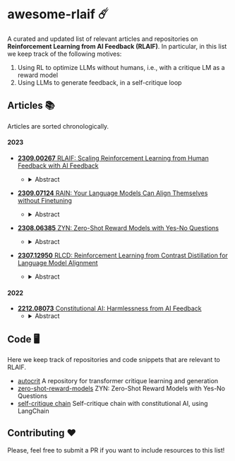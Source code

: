 # awesome-rlaif ☄️

A curated and updated list of relevant articles and repositories on **Reinforcement Learning from AI Feedback (RLAIF)**. In particular, in this list we keep track of the following motives:

1. Using RL to optimize LLMs without humans, i.e., with a critique LM as a reward model
2. Using LLMs to generate feedback, in a self-critique loop

## Articles 📚

Articles are sorted chronologically.

#### 2023
- [**2309.00267** RLAIF: Scaling Reinforcement Learning from Human Feedback with AI Feedback](https://arxiv.org/abs/2309.00267)
  - <details> <summary>Abstract</summary> Reinforcement learning from human feedback (RLHF) is effective at aligning large language models (LLMs) to human preferences, but gathering high quality human preference labels is a key bottleneck. We conduct a head-to-head comparison of RLHF vs. RL from AI Feedback (RLAIF) - a technique where preferences are labeled by an off-the-shelf LLM in lieu of humans, and we find that they result in similar improvements. On the task of summarization, human evaluators prefer generations from both RLAIF and RLHF over a baseline supervised fine-tuned model in ~70% of cases. Furthermore, when asked to rate RLAIF vs. RLHF summaries, humans prefer both at equal rates. These results suggest that RLAIF can yield human-level performance, offering a potential solution to the scalability limitations of RLHF. </details>

- [**2309.07124** RAIN: Your Language Models Can Align Themselves without Finetuning](https://arxiv.org/abs/2309.07124)
   - <details> <summary>Abstract</summary> Large language models (LLMs) often demonstrate inconsistencies with human preferences. Previous research gathered human preference data and then aligned the pre-trained models using reinforcement learning or instruction tuning, the so-called finetuning step. In contrast, aligning frozen LLMs without any extra data is more appealing. This work explores the potential of the latter setting. We discover that by integrating self-evaluation and rewind mechanisms, unaligned LLMs can directly produce responses consistent with human preferences via self-boosting. We introduce a novel inference method, Rewindable Auto-regressive INference (RAIN), that allows pre-trained LLMs to evaluate their own generation and use the evaluation results to guide backward rewind and forward generation for AI safety. Notably, RAIN operates without the need of extra data for model alignment and abstains from any training, gradient computation, or parameter updates; during the self-evaluation phase, the model receives guidance on which human preference to align with through a fixed-template prompt, eliminating the need to modify the initial prompt. Experimental results evaluated by GPT-4 and humans demonstrate the effectiveness of RAIN: on the HH dataset, RAIN improves the harmlessness rate of LLaMA 30B over vanilla inference from 82% to 97%, while maintaining the helpfulness rate. Under the leading adversarial attack llm-attacks on Vicuna 33B, RAIN establishes a new defense baseline by reducing the attack success rate from 94% to 19%. </details>

- [**2308.06385** ZYN: Zero-Shot Reward Models with Yes-No Questions](https://arxiv.org/abs/2308.06385)
  - <details> <summary>Abstract</summary> In this work, we address the problem of directing the text generations of a LLM towards a desired behavior, aligning the generated text with the preferences of the human operator. We propose using another language model as a critic, reward model in a zero-shot way thanks to the prompt of a Yes-No question that represents the user preferences, without requiring further labeled data. This zero-shot reward model provides the learning signal to further fine-tune the base LLM using reinforcement learning, as in RLAIF; yet our approach is also compatible in other contexts such as quality-diversity search. Extensive evidence of the capabilities of the proposed ZYN framework is provided through experiments in different domains related to text generation, including detoxification; optimizing sentiment of movie reviews, or any other attribute; steering the opinion about a particular topic the model may have; and personalizing prompt generators for text-to-image tasks. </details>

- [**2307.12950** RLCD: Reinforcement Learning from Contrast Distillation for Language Model Alignment](https://arxiv.org/abs/2307.12950)
  - <details> <summary>Abstract</summary> We propose Reinforcement Learning from Contrast Distillation (RLCD), a method for aligning language models to follow natural language principles without using human feedback. RLCD trains a preference model using simulated preference pairs that contain both a high-quality and low-quality example, generated using contrasting positive and negative prompts. The preference model is then used to improve a base unaligned language model via reinforcement learning. Empirically, RLCD outperforms RLAIF (Bai et al., 2022b) and context distillation (Huang et al., 2022) baselines across three diverse alignment tasks--harmlessness, helpfulness, and story outline generation--and on both 7B and 30B model scales for preference data simulation.</details>


#### 2022
- [**2212.08073** Constitutional AI: Harmlessness from AI Feedback](https://arxiv.org/abs/2212.08073)
  - <details> <summary>Abstract</summary> As AI systems become more capable, we would like to enlist their help to supervise other AIs. We experiment with methods for training a harmless AI assistant through self-improvement, without any human labels identifying harmful outputs. The only human oversight is provided through a list of rules or principles, and so we refer to the method as 'Constitutional AI'. The process involves both a supervised learning and a reinforcement learning phase. In the supervised phase we sample from an initial model, then generate self-critiques and revisions, and then finetune the original model on revised responses. In the RL phase, we sample from the finetuned model, use a model to evaluate which of the two samples is better, and then train a preference model from this dataset of AI preferences. We then train with RL using the preference model as the reward signal, i.e. we use 'RL from AI Feedback' (RLAIF). As a result we are able to train a harmless but non-evasive AI assistant that engages with harmful queries by explaining its objections to them. Both the SL and RL methods can leverage chain-of-thought style reasoning to improve the human-judged performance and transparency of AI decision making. These methods make it possible to control AI behavior more precisely and with far fewer human labels.  </details>



## Code 🖥️

Here we keep track of repositories and code snippets that are relevant to RLAIF.

- [autocrit](https://github.com/CarperAI/autocrit) A repository for transformer critique learning and generation
- [zero-shot-reward-models](https://github.com/vicgalle/zero-shot-reward-models) ZYN: Zero-Shot Reward Models with Yes-No Questions
- [self-critique chain](https://python.langchain.com/docs/guides/safety/constitutional_chain) Self-critique chain with constitutional AI, using LangChain

## Contributing ❤️

Please, feel free to submit a PR if you want to include resources to this list!
